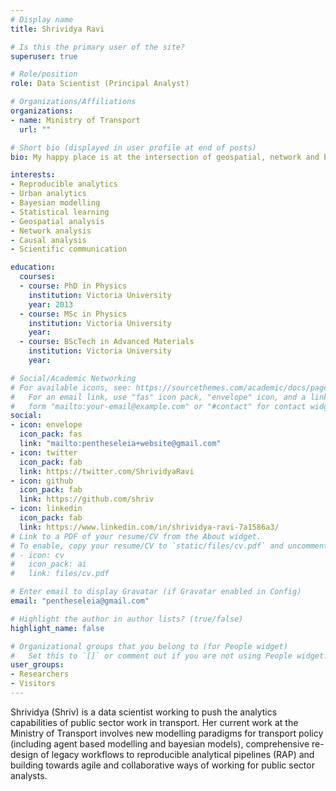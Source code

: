 ```yaml
---
# Display name
title: Shrividya Ravi

# Is this the primary user of the site?
superuser: true

# Role/position
role: Data Scientist (Principal Analyst)

# Organizations/Affiliations
organizations:
- name: Ministry of Transport
  url: ""

# Short bio (displayed in user profile at end of posts)
bio: My happy place is at the intersection of geospatial, network and bayesian analyses. 

interests:
- Reproducible analytics
- Urban analytics
- Bayesian modelling
- Statistical learning
- Geospatial analysis
- Network analysis
- Causal analysis
- Scientific communication

education:
  courses:
  - course: PhD in Physics
    institution: Victoria University
    year: 2013
  - course: MSc in Physics
    institution: Victoria University
    year:
  - course: BScTech in Advanced Materials
    institution: Victoria University
    year: 

# Social/Academic Networking
# For available icons, see: https://sourcethemes.com/academic/docs/page-builder/#icons
#   For an email link, use "fas" icon pack, "envelope" icon, and a link in the
#   form "mailto:your-email@example.com" or "#contact" for contact widget.
social:
- icon: envelope
  icon_pack: fas
  link: "mailto:pentheseleia+website@gmail.com"
- icon: twitter
  icon_pack: fab
  link: https://twitter.com/ShrividyaRavi
- icon: github
  icon_pack: fab
  link: https://github.com/shriv
- icon: linkedin
  icon_pack: fab
  link: https://www.linkedin.com/in/shrividya-ravi-7a1586a3/
# Link to a PDF of your resume/CV from the About widget.
# To enable, copy your resume/CV to `static/files/cv.pdf` and uncomment the lines below.
# - icon: cv
#   icon_pack: ai
#   link: files/cv.pdf

# Enter email to display Gravatar (if Gravatar enabled in Config)
email: "pentheseleia@gmail.com"

# Highlight the author in author lists? (true/false)
highlight_name: false

# Organizational groups that you belong to (for People widget)
#   Set this to `[]` or comment out if you are not using People widget.
user_groups:
- Researchers
- Visitors
---
```


Shrividya (Shriv) is a data scientist working to push the analytics capabilities of public sector work in transport. Her current work at the Ministry of Transport involves new modelling paradigms for transport policy (including agent based modelling and bayesian models), comprehensive re-design of legacy workflows to reproducible analytical pipelines (RAP) and building towards agile and collaborative ways of working for public sector analysts. 